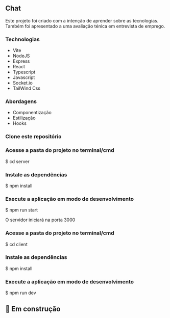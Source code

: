 ## Chat

Este projeto foi criado com a intenção de aprender sobre as tecnologias.
Também foi apresentado a uma avaliação ténica em entrevista de emprego.

### Technologias

- Vite
- NodeJS
- Express
- React
- Typescript
- Javascript
- Socket.io
- TailWind Css

### Abordagens
- Componentização
- Estilização
- Hooks

### Clone este repositório

### Acesse a pasta do projeto no terminal/cmd
$ cd server

### Instale as dependências
$ npm install

### Execute a aplicação em modo de desenvolvimento
$ npm run start

O servidor iniciará na porta 3000

### Acesse a pasta do projeto no terminal/cmd
$ cd client

### Instale as dependências
$ npm install

### Execute a aplicação em modo de desenvolvimento
$ npm run dev

## :hammer: Em construção

